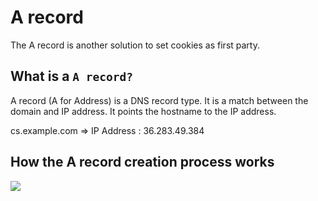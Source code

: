 # A record

The A record is another solution to set cookies as first party.

## What is a `A record?`

A record (A for Address) is a DNS record type. It is a match between the domain and IP address. It points the hostname to the IP address.

cs.example.com ⇒ IP Address : 36.283.49.384

## How the A record creation process works

![](<../../../.gitbook/assets/Capture d’écran 2022-05-20 à 14.50.37.png>)
